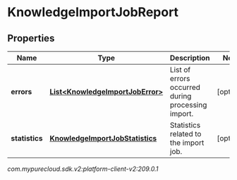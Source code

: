 # KnowledgeImportJobReport


## Properties

| Name | Type | Description | Notes |
| ------------ | ------------- | ------------- | ------------- |
| **errors** | [**List&lt;KnowledgeImportJobError&gt;**](KnowledgeImportJobError) | List of errors occurred during processing import. |  [optional] |
| **statistics** | [**KnowledgeImportJobStatistics**](KnowledgeImportJobStatistics) | Statistics related to the import job. |  [optional] |




_com.mypurecloud.sdk.v2:platform-client-v2:209.0.1_
